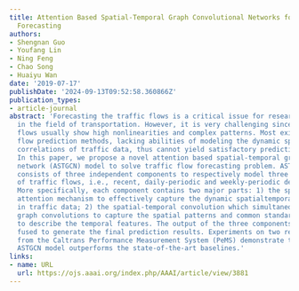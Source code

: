 ```yaml
---
title: Attention Based Spatial-Temporal Graph Convolutional Networks for Traffic Flow
  Forecasting
authors:
- Shengnan Guo
- Youfang Lin
- Ning Feng
- Chao Song
- Huaiyu Wan
date: '2019-07-17'
publishDate: '2024-09-13T09:52:58.360866Z'
publication_types:
- article-journal
abstract: 'Forecasting the traffic flows is a critical issue for researchers and practitioners
  in the field of transportation. However, it is very challenging since the traffic
  flows usually show high nonlinearities and complex patterns. Most existing traffic
  flow prediction methods, lacking abilities of modeling the dynamic spatial-temporal
  correlations of traffic data, thus cannot yield satisfactory prediction results.
  In this paper, we propose a novel attention based spatial-temporal graph convolutional
  network (ASTGCN) model to solve traffic flow forecasting problem. ASTGCN mainly
  consists of three independent components to respectively model three temporal properties
  of traffic flows, i.e., recent, daily-periodic and weekly-periodic dependencies.
  More specifically, each component contains two major parts: 1) the spatial-temporal
  attention mechanism to effectively capture the dynamic spatialtemporal correlations
  in traffic data; 2) the spatial-temporal convolution which simultaneously employs
  graph convolutions to capture the spatial patterns and common standard convolutions
  to describe the temporal features. The output of the three components are weighted
  fused to generate the final prediction results. Experiments on two real-world datasets
  from the Caltrans Performance Measurement System (PeMS) demonstrate that the proposed
  ASTGCN model outperforms the state-of-the-art baselines.'
links:
- name: URL
  url: https://ojs.aaai.org/index.php/AAAI/article/view/3881
---
```

